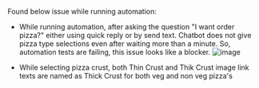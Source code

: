 Found below issue while running automation:

  - While running automation, after asking the question "I want order pizza?" either using quick reply or by send text. Chatbot does not give pizza type selections even after waiting more than a minute. So, automation tests are failing, this issue looks like a blocker.
  ![image](https://user-images.githubusercontent.com/45257587/228037745-15c5588a-07b7-452d-9ee5-4f0674c51618.png)
  
  - While selecting pizza crust, both Thin Crust and Thik Crust image link texts are named as Thick Crust for both veg and non veg pizza's

